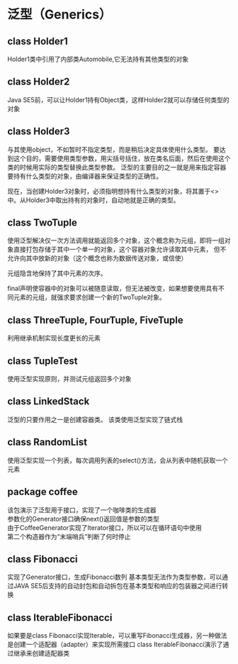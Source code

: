 # 泛型（Generics）

## class Holder1
Holder1类中引用了内部类Automobile,它无法持有其他类型的对象

## class Holder2
Java SE5前，可以让Holder1持有Object类，这样Holder2就可以存储任何类型的对象

## class Holder3
与其使用object，不如暂时不指定类型，而是稍后决定具体使用什么类型。
要达到这个目的，需要使用类型参数，用尖括号括住，放在类名后面，然后在使用这个类的时候用实际的类型替换此类型参数。
泛型的主要目的之一就是用来指定容器要持有什么类型的对象，由编译器来保证类型的正确性。

现在，当创建Holder3对象时，必须指明想持有什么类型的对象，将其置于<>中。从Holder3中取出持有的对象时，自动地就是正确的类型。

## class TwoTuple
使用泛型解决仅一次方法调用就能返回多个对象，这个概念称为元组，即将一组对象直接打包存储于其中一个单一的对象，这个容器对象允许读取其中元素，
但不允许向其中放新的对象（这个概念也称为数据传送对象，或信使）

元组隐含地保持了其中元素的次序。

final声明使容器中的对象可以被随意读取，但无法被改变，如果想要使用具有不同元素的元组，就强求要求创建一个新的TwoTuple对象。

## class ThreeTuple, FourTuple, FiveTuple
利用继承机制实现长度更长的元素

## class TupleTest
使用泛型实现原则，并测试元组返回多个对象

## class LinkedStack
泛型的只要作用之一是创建容器类。
该类使用泛型实现了链式栈

## class RandomList
使用泛型实现一个列表，每次调用列表的select()方法，会从列表中随机获取一个元素

## package coffee
该包演示了泛型用于接口，实现了一个咖啡类的生成器  
参数化的Generator接口确保next()返回值是参数的类型  
由于CoffeeGenerator实现了Iterator接口，所以可以在循环语句中使用  
第二个构造器作为“末端哨兵”判断了何时停止  

## class Fibonacci
实现了Generator<T>接口，生成Fibonacci数列
基本类型无法作为类型参数，可以通过JAVA SE5后支持的自动封包和自动拆包在基本类型和响应的包装器之间进行转换

## class IterableFibonacci
如果要是class Fibonacci实现Iterable，可以重写Fibonacci生成器，另一种做法是创建一个适配器（adapter）来实现所需接口
class IterableFibonacci演示了通过继承来创建适配器类




